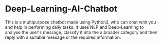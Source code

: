 # Deep-Learning-AI-Chatbot

This is a multipurpose chatbot made using Python3, who can chat with you and help in performing daily tasks. It uses NLP and Deep-Learning to analyse the user's message, classify it into the a broader category and then reply with a suitable message or the required information. 
